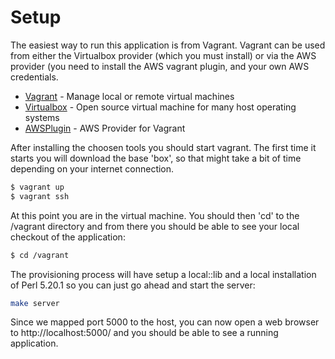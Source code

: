 # Setup
The easiest way to run this application is from Vagrant.  Vagrant can be used from either the Virtualbox provider (which you must install) or via the AWS provider (you need to install the AWS vagrant plugin, and your own AWS credentials.

* [Vagrant] - Manage local or remote virtual machines
* [Virtualbox] - Open source virtual machine for many host operating systems
* [AWSPlugin] - AWS Provider for Vagrant

After installing the choosen tools you should start vagrant.  The first time it starts you will download the base 'box', so that might take a bit of time depending on your internet connection.

```sh
$ vagrant up
$ vagrant ssh
```
At this point you are in the virtual machine.  You should then 'cd' to the /vagrant directory and from there you should be able to see your local checkout of the application:

```sh
$ cd /vagrant
```
The provisioning process will have setup a local::lib and a local installation of Perl 5.20.1 so you can just go ahead and start the server:
```sh
make server
```
Since we mapped port 5000 to the host, you can now open a web browser to http://localhost:5000/ and you should be able to see a running application.

   [Vagrant]: <https://www.vagrantup.com>
   [Virtualbox]: <https://www.virtualbox.org>
   [AWSPlugin]: <https://github.com/mitchellh/vagrant-aws>
